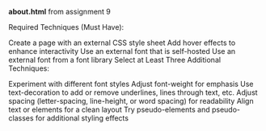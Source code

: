 **about.html** from assignment 9

Required Techniques (Must Have):

Create a page with an external CSS style sheet
Add hover effects to enhance interactivity
Use an external font that is self-hosted
Use an external font from a font library
Select at Least Three Additional Techniques:

Experiment with different font styles
Adjust font-weight for emphasis
Use text-decoration to add or remove underlines, lines through text, etc.
Adjust spacing (letter-spacing, line-height, or word spacing) for readability
Align text or elements for a clean layout
Try pseudo-elements and pseudo-classes for additional styling effects